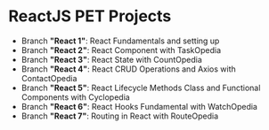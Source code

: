 # ReactJS PET Projects 
- Branch **"React 1"**: React Fundamentals and setting up
- Branch **"React 2"**: React Component with TaskOpedia
- Branch **"React 3"**: React State with CountOpedia
- Branch **"React 4"**: React CRUD Operations and Axios with ContactOpedia
- Branch **"React 5"**: React Lifecycle Methods Class and Functional Components with Cyclopedia
- Branch **"React 6"**: React Hooks Fundamental with WatchOpedia
- Branch **"React 7"**: Routing in React with RouteOpedia 

